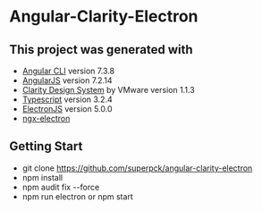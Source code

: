# Angular-Clarity-Electron

## This project was generated with
- [Angular CLI](https://github.com/angular/angular-cli) version 7.3.8
- [AngularJS](https://angular.io/) version 7.2.14
- [Clarity Design System](https://vmware.github.io/clarity)  by VMware version 1.1.3
- [Typescript](https://www.typescriptlang.org/) version 3.2.4
- [ElectronJS](https://github.com/electron/electron) version 5.0.0
- [ngx-electron](https://github.com/ThorstenHans/ngx-electron)

## Getting Start
* git clone https://github.com/superpck/angular-clarity-electron
* npm install
* npm audit fix --force
* npm run electron or npm start
